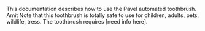 This documentation describes how to use the Pavel automated 
toothbrush.
Amit
Note that this toothbrush is totally safe to use for children, adults, pets, wildlife, tress.
The toothbrush requires [need info here].